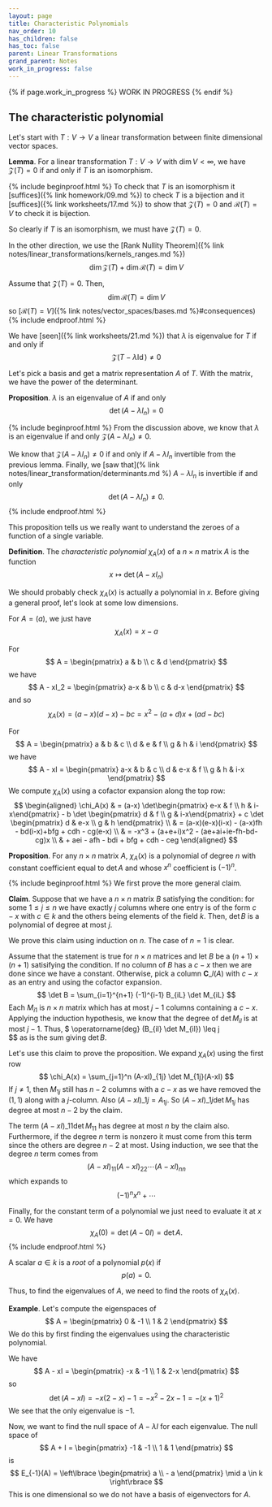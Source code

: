 ```yaml
---
layout: page
title: Characteristic Polynomials
nav_order: 10
has_children: false
has_toc: false
parent: Linear Transformations
grand_parent: Notes
work_in_progress: false 
---
```


{% if page.work_in_progress %}
    WORK IN PROGRESS
{% endif %}

## The characteristic polynomial 

Let's start with $T: V \to V$ a linear transformation 
between finite dimensional vector spaces. 

**Lemma**. For a linear transformation $T : V \to V$ 
with $\dim V < \infty$, we have $\mathcal Z(T) = 0$
if and only if $T$ is an isomorphism. 

{% include beginproof.html %}
To check that $T$ is an isomorphism it 
[suffices]({% link homework/09.md %}) to check $T$ 
is a bijection and it [suffices]({% link worksheets/17.md %})
to show that $\mathcal Z(T) = 0$ and $\mathcal R(T) = V$ to 
check it is bijection. 

So clearly if $T$ is an isomorphism, we must have $\mathcal Z(T) = 0$. 

In the other direction, we use the 
[Rank Nullity Theorem]({% link notes/linear_transformations/kernels_ranges.md %})
$$
    \dim \mathcal Z(T) + \dim \mathcal R(T) = \dim V
$$

Assume that $\mathcal Z(T) = 0$. Then, 
$$
    \dim \mathcal R(T) = \dim V
$$
so [$\mathcal R(T) = V$]({% link notes/vector_spaces/bases.md %}#consequences)
{% include endproof.html %}

We have [seen]({% link worksheets/21.md %}) that 
$\lambda$ is eigenvalue for $T$ if and only if 
$$
    \mathcal Z(T - \lambda \operatorname{Id}) \neq 0
$$

Let's pick a basis and get a matrix representation $A$ of 
$T$. With the matrix, we have the power of the determinant. 

**Proposition**. $\lambda$ is an eigenvalue of $A$ if and only 
$$
    \det (A - \lambda I_n) = 0 
$$

{% include beginproof.html %}
From the discussion above, we know that $\lambda$ is an eigenvalue if 
and only $\mathcal Z(A-\lambda I_n) \neq 0$. 

We know that $\mathcal Z(A -\lambda I_n) \neq 0$ if and only if 
$A - \lambda I_n$ invertible from the previous lemma. Finally, 
we [saw that](% link notes/linear_transformation/determinants.md %) 
$A - \lambda I_n$ is invertible if and only 
$$
    \det(A - \lambda I_n) \neq 0. 
$$
{% include endproof.html %}

This proposition tells us we really want to understand the zeroes 
of a function of a single variable. 

**Definition**. The _characteristic polynomial_ $\chi_A(x)$ of a 
$n \times n$ matrix $A$ is the function 
$$
    x \mapsto \det(A - xI_n)
$$

We should probably check $\chi_A(x)$ is actually a polynomial in 
$x$. Before giving a general proof, let's look at some low dimensions. 

For $A = (a)$, we just have 
$$
    \chi_A(x) = x-a
$$

For 
$$
    A = \begin{pmatrix} 
    a & b \\
    c & d 
    \end{pmatrix}
$$
we have 
$$
    A - xI_2 = 
    \begin{pmatrix} 
    a-x & b \\
    c & d-x 
    \end{pmatrix}
$$
and so 
$$
    \chi_A(x) = (a-x)(d-x) - bc = x^2 - (a+d)x + (ad-bc)
$$

For 
$$
    A = 
    \begin{pmatrix} 
        a & b & c \\
        d & e & f \\
        g & h & i 
    \end{pmatrix}
$$
we have 
$$
    A - xI = 
    \begin{pmatrix} 
        a-x & b & c \\
        d & e-x & f \\
        g & h & i-x 
    \end{pmatrix}
$$
We compute $\chi_A(x)$ using a cofactor expansion along the top row: 
$$
    \begin{aligned}
    \chi_A(x) & = (a-x) \det\begin{pmatrix} e-x & f \\ h & i-x\end{pmatrix} - 
    b \det \begin{pmatrix} d & f \\ g & i-x\end{pmatrix} + 
    c \det \begin{pmatrix} d & e-x \\ g & h \end{pmatrix} \\
    & = (a-x)(e-x)(i-x) - (a-x)fh - bd(i-x)+bfg + cdh - cg(e-x) \\
    & = -x^3 + (a+e+i)x^2 - (ae+ai+ie-fh-bd-cg)x \\ 
    & + aei - afh - bdi + bfg + cdh - ceg
    \end{aligned}
$$

**Proposition**. For any $n \times n$ matrix $A$, $\chi_A(x)$ is a 
polynomial of degree $n$ with constant coefficient equal to $\det A$ 
and whose $x^n$ coefficient is $(-1)^n$.  

{% include beginproof.html %}
We first prove the more general claim. 

**Claim**. Suppose that we have a $n \times n$ matrix $B$ 
satisfying the condition: for some $1 \leq j \leq n$ we 
have exactly $j$ columns where one 
entry is of the form $c-x$ with $c \in k$ and the others being 
elements of the field $k$. Then, $\det B$ is a polynomial of 
degree at most $j$. 

We prove this claim using induction on $n$. The case of $n=1$ is clear. 

Assume that the statement is true for $n \times n$ matrices and let 
$B$ be a $(n+1) \times (n+1)$ satisifying the condition. 
If no column of $B$ has a $c-x$ then we are done since we have a constant. 
Otherwise, pick a column $\mathbf{C}\_l(A)$ with $c-x$ as an entry 
and using the cofactor expansion. 
$$	
	\det B = \sum_{i=1}^{n+1} (-1)^{i-1} B_{iL} \det M_{iL}
$$
Each $M_{i1}$ is $n \times n$ matrix which has at most $j-1$ columns 
containing a $c-x$. Applying the induction hypothesis, we know 
that the degree of $\det M_{il}$ is at most $j-1$. Thus, 
$
	\operatorname{deg} (B_{il} \det M_{il}) \leq j  
$$ 
as is the sum giving $\det B$. 

Let's use this claim to prove the proposition. We expand $\chi_A(x)$ 
using the first row
$$
	\chi_A(x) = \sum_{j=1}^n (A-xI)_{1j} \det M_{1j}(A-xI)
$$
If $j \neq 1$, then $M_{1j}$ still has $n-2$ columns with a $c-x$ 
as we have removed the $(1,1)$ along with a $j$-column. Also 
$(A-xI)\_{1j} = A_{1j}$. So $(A-xI)\_{1j} \det M_{1j}$ has 
degree at most $n-2$ by the claim. 

The term $(A-xI)\_{11} \det M_{11}$ has degree at most $n$ by 
the claim also. Furthermore, if the degree $n$ term is nonzero 
it must come from this term since the others are degree $n-2$ 
at most. Using induction, we see that the degree $n$ term comes 
from 
$$
	(A-xI)_{11}(A-xI)_{22} \cdots (A-xI)_{nn}
$$
which expands to 
$$
	(-1)^nx^n + \cdots 
$$

Finally, for the constant term of a polynomial we just need 
to evaluate it at $x=0$. We have 
$$
	\chi_A(0) = \det (A-0I) = \det A. 
$$
{% include endproof.html %}

A scalar $a \in k$ is a _root_ of a polynomial $p(x)$ if 
$$
    p(a) = 0. 
$$

Thus, to find the eigenvalues of $A$, we need to find the roots of $\chi_A(x)$. 

**Example**. Let's compute the eigenspaces of 
$$
    A = 
    \begin{pmatrix}
        0 & -1 \\
        1 & 2 
    \end{pmatrix}
$$
We do this by first finding the eigenvalues using 
the characteristic polynomial. 

We have 
$$
    A - xI = 
    \begin{pmatrix}
        -x & -1 \\
        1 & 2-x
    \end{pmatrix}
$$
so 
$$
    \det(A -xI) = -x(2-x)-1 = -x^2 - 2x -1 = -(x+1)^2
$$
We see that the only eigenvalue is $-1$. 

Now, we want to find the null space of $A - \lambda I$ 
for each eigenvalue. The null space of 
$$
    A + I = 
    \begin{pmatrix}
        -1 & -1 \\
        1 & 1
    \end{pmatrix}
$$
is 
$$
    E_{-1}(A) = \left\lbrace \begin{pmatrix} a \\ - a \end{pmatrix} \mid a \in k \right\rbrace
$$
This is one dimensional so we do not have a basis of eigenvectors 
for $A$. 

